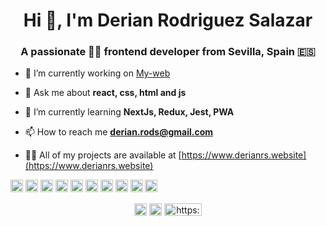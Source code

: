 <h1 align="center">Hi 👋, I'm Derian Rodriguez Salazar</h1> 
<h3 align="center">A passionate 👨‍💻 frontend developer from Sevilla, Spain 🇪🇸</h3>

- 🔭 I’m currently working on [My-web](https://www.derianrs.website)

- 💬 Ask me about **react, css, html and js**

- 🌱 I’m currently learning **NextJs, Redux, Jest, PWA**

- 📫 How to reach me **derian.rods@gmail.com**

- 👨‍💻 All of my projects are available at [https://www.derianrs.website](https://www.derianrs.website)

<p align="left"><img src="https://devicons.github.io/devicon/devicon.git/icons/vuejs/vuejs-original-wordmark.svg" alt="vuejs" width="20" height="20"/> <img src="https://devicons.github.io/devicon/devicon.git/icons/react/react-original-wordmark.svg" alt="react" width="20" height="20"/> <img src="https://devicons.github.io/devicon/devicon.git/icons/bootstrap/bootstrap-plain.svg" alt="bootstrap" width="20" height="20"/> <img src="https://devicons.github.io/devicon/devicon.git/icons/css3/css3-original-wordmark.svg" alt="css3" width="20" height="20"/> <img src="https://devicons.github.io/devicon/devicon.git/icons/html5/html5-original-wordmark.svg" alt="html5" width="20" height="20"/> <img src="https://devicons.github.io/devicon/devicon.git/icons/javascript/javascript-original.svg" alt="javascript" width="20" height="20"/> <img src="https://devicons.github.io/devicon/devicon.git/icons/sass/sass-original.svg" alt="sass" width="20" height="20"/> <img src="https://devicons.github.io/devicon/devicon.git/icons/nodejs/nodejs-original-wordmark.svg" alt="nodejs" width="20" height="20"/> <img src="https://devicons.github.io/devicon/devicon.git/icons/nginx/nginx-original.svg" alt="nginx" width="20" height="20"/> <img src="https://devicons.github.io/devicon/devicon.git/icons/linux/linux-original.svg" alt="linux" width="20" height="20"/></p><p align="center">
<a href="https://twitter.com/Derian05225000" target="blank"><img align="center" src="https://cdn.jsdelivr.net/npm/simple-icons@3.0.1/icons/twitter.svg" alt="https://twitter.com/derian05225000" height="20" width="20" /></a>
<a href="https://www.linkedin.com/in/derian-salazar-215b50138/" target="blank"><img align="center" src="https://cdn.jsdelivr.net/npm/simple-icons@3.0.1/icons/linkedin.svg" alt="https://www.linkedin.com/in/derian-salazar-215b50138/" height="20" width="20" /></a>
<a href="https://www.frontendmentor.io/profile/derian-rods" target="blank"><img align="center" src="https://www.frontendmentor.io/static/images/logo-desktop.svg" alt="https://www.frontendmentor.io/static/images/logo-desktop.svg" height="20" width="60" /></a>
</p>
